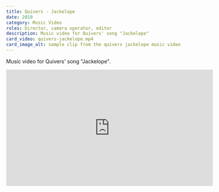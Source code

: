```yaml
---
title: Quivers - Jackelope
date: 2019
category: Music Video
roles: Director, camera operator, editor
description: Music video for Quivers' song "Jackelope"
card_video: quivers-jackelope.mp4
card_image_alt: sample clip from the quivers jackelope music video
---
```


Music video for Quivers' song "Jackelope".

<iframe width="560" height="315" src="https://www.youtube.com/embed/JOtSGEvUPxQ?si=MYTx-fGGbYFSz9N6" title="YouTube video player" frameborder="0" allow="accelerometer; autoplay; clipboard-write; encrypted-media; gyroscope; picture-in-picture; web-share" referrerpolicy="strict-origin-when-cross-origin" allowfullscreen></iframe>

